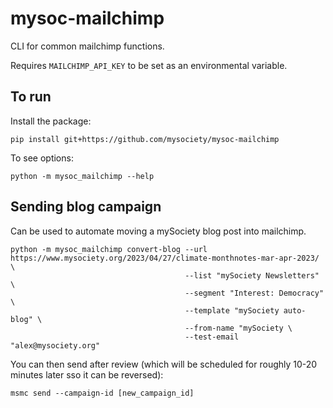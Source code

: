 # mysoc-mailchimp

CLI for common mailchimp functions.


Requires `MAILCHIMP_API_KEY` to be set as an environmental variable.


## To run

Install the package:

```
pip install git+https://github.com/mysociety/mysoc-mailchimp
```

To see options:
```
python -m mysoc_mailchimp --help
```


## Sending blog campaign

Can be used to automate moving a mySociety blog post into mailchimp.

```
python -m mysoc_mailchimp convert-blog --url https://www.mysociety.org/2023/04/27/climate-monthnotes-mar-apr-2023/ \
                                       --list "mySociety Newsletters" \
                                       --segment "Interest: Democracy" \
                                       --template "mySociety auto-blog" \
                                       --from-name "mySociety \
                                       --test-email "alex@mysociety.org"
```

You can then send after review (which will be scheduled for roughly 10-20 minutes later sso it can be reversed):

```
msmc send --campaign-id [new_campaign_id]
```
